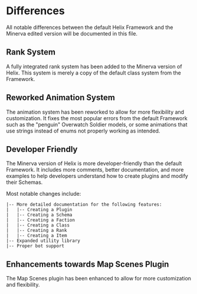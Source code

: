 # Differences

All notable differences between the default Helix Framework and the Minerva edited version will be documented in this file.

## Rank System
A fully integrated rank system has been added to the Minerva version of Helix. This system is merely a copy of the default class system from the Framework.

## Reworked Animation System
The animation system has been reworked to allow for more flexibility and customization. It fixes the most popular errors from the default Framework such as the "penguin" Overwatch Soldier models, or some animations that use strings instead of enums not properly working as intended.

## Developer Friendly
The Minerva version of Helix is more developer-friendly than the default Framework. It includes more comments, better documentation, and more examples to help developers understand how to create plugins and modify their Schemas.

Most notable changes include:
```
|-- More detailed documentation for the following features:
|   |-- Creating a Plugin
|   |-- Creating a Schema
|   |-- Creating a Faction
|   |-- Creating a Class
|   |-- Creating a Rank
|   |-- Creating a Item
|-- Expanded utility library
|-- Proper bot support
```

## Enhancements towards Map Scenes Plugin

The Map Scenes plugin has been enhanced to allow for more customization and flexibility.